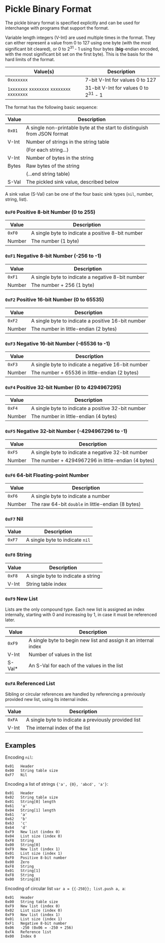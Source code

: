 
Pickle Binary Format
====================

The pickle binary format is specified explicitly and can be used for interchange with programs that
support the format.

Variable length integers (V-Int) are used multiple times in the format.  They can either represent a
value from 0 to 127 using one byte (with the most significant bit cleared), or 0 to
2<sup>31</sup> - 1 using four bytes (**big**-endian encoded, with the most significant bit set on
the first byte).  This is the basis for the hard limits of the format.

| Value(s)                                    | Description                                     |
|---------------------------------------------|-------------------------------------------------|
| `0xxxxxxx`                                  | 7-bit V-Int for values 0 to 127                 |
| `1xxxxxxx` `xxxxxxxx` `xxxxxxxx` `xxxxxxxx` | 31-bit V-Int for values 0 to 2<sup>31</sup> - 1 |

The format has the following basic sequence:

| Value  | Description                                                              |
|--------|--------------------------------------------------------------------------|
| `0x01` | A single non-printable byte at the start to distinguish from JSON format |
| V-Int  | Number of strings in the string table                                    |
|        | (For each string...)                                                     |
| V-Int  | Number of bytes in the string                                            |
| Bytes  | Raw bytes of the string                                                  |
|        | (...end string table)                                                    |
| S-Val  | The pickled sink value, described below                                  |

A sink value (S-Val) can be one of the four basic sink types (`nil`, number, string, list).

### `0xF0` Positive 8-bit Number (0 to 255)

| Value  | Description                                       |
|--------|---------------------------------------------------|
| `0xF0` | A single byte to indicate a positive 8-bit number |
| Number | The number (1 byte)                               |

### `0xF1` Negative 8-bit Number (-256 to -1)

| Value  | Description                                       |
|--------|---------------------------------------------------|
| `0xF1` | A single byte to indicate a negative 8-bit number |
| Number | The number + 256 (1 byte)                         |

### `0xF2` Positive 16-bit Number (0 to 65535)

| Value  | Description                                        |
|--------|----------------------------------------------------|
| `0xF2` | A single byte to indicate a positive 16-bit number |
| Number | The number in little-endian (2 bytes)              |

### `0xF3` Negative 16-bit Number (-65536 to -1)

| Value  | Description                                        |
|--------|----------------------------------------------------|
| `0xF3` | A single byte to indicate a negative 16-bit number |
| Number | The number + 65536 in little-endian (2 bytes)      |

### `0xF4` Positive 32-bit Number (0 to 4294967295)

| Value  | Description                                        |
|--------|----------------------------------------------------|
| `0xF4` | A single byte to indicate a positive 32-bit number |
| Number | The number in little-endian (4 bytes)              |

### `0xF5` Negative 32-bit Number (-4294967296 to -1)

| Value  | Description                                        |
|--------|----------------------------------------------------|
| `0xF5` | A single byte to indicate a negative 32-bit number |
| Number | The number + 4294967296 in little-endian (4 bytes) |

### `0xF6` 64-bit Floating-point Number

| Value   | Description                                        |
|---------|----------------------------------------------------|
| `0xF6`  | A single byte to indicate a number                 |
| Number  | The raw 64-bit `double` in little-endian (8 bytes) |

### `0xF7` Nil

| Value  | Description                     |
|--------|---------------------------------|
| `0xF7` | A single byte to indicate `nil` |

### `0xF8` String

| Value   | Description                            |
|---------|----------------------------------------|
| `0xF8`  | A single byte to indicate a string     |
| V-Int   | String table index                     |

### `0xF9` New List

Lists are the only compound type.  Each new list is assigned an index internally, starting with 0
and increasing by 1, in case it must be referenced later.

| Value  | Description                                                        |
|--------|--------------------------------------------------------------------|
| `0xF9` | A single byte to begin new list and assign it an internal index    |
| V-Int  | Number of values in the list                                       |
| S-Val* | An S-Val for each of the values in the list                        |

### `0xFA` Referenced List

Sibling or circular references are handled by referencing a previously provided new list, using its
internal index.

| Value  | Description                                          |
|--------|------------------------------------------------------|
| `0xFA` | A single byte to indicate a previously provided list |
| V-Int  | The internal index of the list                       |

## Examples

Encoding `nil`:

```
0x01   Header
0x00   String table size
0xF7   Nil
```

Encoding a list of strings `{'a', {0}, 'abcd', 'a'}`:

```
0x01   Header
0x02   String table size
0x01   String[0] length
0x61   'a'
0x04   String[1] length
0x61   'a'
0x62   'b'
0x63   'c'
0x64   'd'
0xF9   New list (index 0)
0x04   List size (index 0)
0xF8   String
0x00   String[0]
0xF9   New list (index 1)
0x01   List size (index 1)
0xF0   Positive 8-bit number
0x00   Zero
0xF8   String
0x01   String[1]
0xF8   String
0x00   String[0]
```

Encoding of circular list `var a = {{-250}}; list.push a, a`:

```
0x01   Header
0x00   String table size
0xF9   New list (index 0)
0x02   List size (index 0)
0xF9   New list (index 1)
0x01   List size (index 1)
0xF1   Negative 8-bit number
0x06   -250 (0x06 = -250 + 256)
0xFA   Reference list
0x00   Index 0
```
